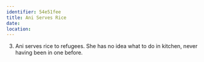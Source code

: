 ```yaml
---
identifier: 54e51fee
title: Ani Serves Rice
date:  
location: 
---
```


3.  Ani serves rice to refugees. She has no idea what to do in kitchen,
    never having been in one before.
